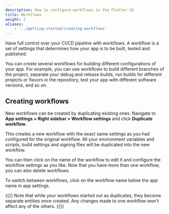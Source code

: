 ```yaml
---
description: How to configure workflows in the Flutter UI 
title: Workflows
weight: 2
aliases:
    - '../getting-started/creating-workflows'
---
```


Have full control over your CI/CD pipeline with workflows. A workflow is a set of settings that determines how your app is to be built, tested and published. 

You can create several workflows for building different configurations of your app. For example, you can use workflows to build different branches of the project, separate your debug and release builds, run builds for different projects or flavors in the repository, test your app with different software versions, and so on.

## Creating workflows

New workflows can be created by duplicating existing ones. Navigate to **App settings > Right sidebar > Workflow settings** and click **Duplicate workflow**.

This creates a new workflow with the exact same settings as you had configured for the original workflow. All your environment variables and scripts, build settings and signing files will be duplicated into the new workflow.

You can then click on the name of the workflow to edit it and configure the workflow settings as you like. Now that you have more than one workflow, you can also delete workflows.

To switch between workflows, click on the workflow name below the app name in app settings.

{{<notebox>}}
Note that while your workflows started out as duplicates, they become separate entities once created. Any changes made to one workflow won't affect any of the others.
{{</notebox>}}
